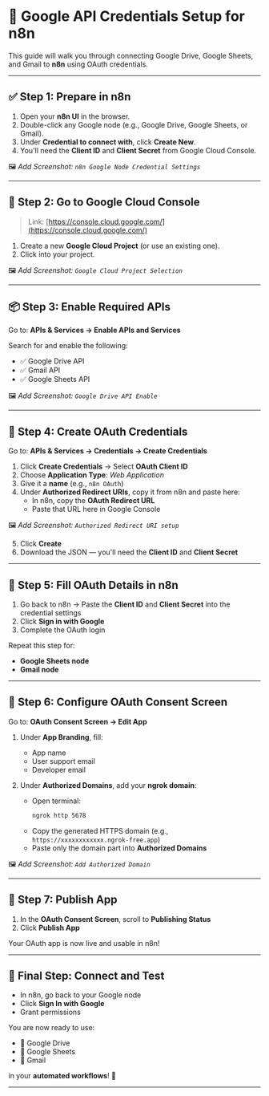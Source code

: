 # 🔐 Google API Credentials Setup for n8n

This guide will walk you through connecting Google Drive, Google Sheets, and Gmail to **n8n** using OAuth credentials.

---

## ✅ Step 1: Prepare in n8n

1. Open your **n8n UI** in the browser.
2. Double-click any Google node (e.g., Google Drive, Google Sheets, or Gmail).
3. Under **Credential to connect with**, click **Create New**.
4. You'll need the **Client ID** and **Client Secret** from Google Cloud Console.

🖼️ _Add Screenshot: `n8n Google Node Credential Settings`_

---

## 🔗 Step 2: Go to Google Cloud Console

> Link: [https://console.cloud.google.com/](https://console.cloud.google.com/)

1. Create a new **Google Cloud Project** (or use an existing one).
2. Click into your project.

🖼️ _Add Screenshot: `Google Cloud Project Selection`_

---

## 📦 Step 3: Enable Required APIs

Go to: **APIs & Services → Enable APIs and Services**

Search for and enable the following:

- ✅ Google Drive API  
- ✅ Gmail API  
- ✅ Google Sheets API  

🖼️ _Add Screenshot: `Google Drive API Enable`_

---

## 🔑 Step 4: Create OAuth Credentials

Go to: **APIs & Services → Credentials → Create Credentials**

1. Click **Create Credentials** → Select **OAuth Client ID**
2. Choose **Application Type**: _Web Application_
3. Give it a **name** (e.g., `n8n OAuth`)
4. Under **Authorized Redirect URIs**, copy it from n8n and paste here:
   - In n8n, copy the **OAuth Redirect URL**
   - Paste that URL here in Google Console

🖼️ _Add Screenshot: `Authorized Redirect URI setup`_

5. Click **Create**
6. Download the JSON — you'll need the **Client ID** and **Client Secret**

---

## 🧩 Step 5: Fill OAuth Details in n8n

1. Go back to n8n → Paste the **Client ID** and **Client Secret** into the credential settings
2. Click **Sign in with Google**
3. Complete the OAuth login

Repeat this step for:

- **Google Sheets node**
- **Gmail node**

---

## 🎨 Step 6: Configure OAuth Consent Screen

Go to: **OAuth Consent Screen → Edit App**

1. Under **App Branding**, fill:
   - App name
   - User support email
   - Developer email

2. Under **Authorized Domains**, add your **ngrok domain**:
   - Open terminal:
     ```bash
     ngrok http 5678
     ```
   - Copy the generated HTTPS domain (e.g., `https://xxxxxxxxxxxx.ngrok-free.app`)
   - Paste only the domain part into **Authorized Domains**

🖼️ _Add Screenshot: `Add Authorized Domain`_

---

## 🚀 Step 7: Publish App

1. In the **OAuth Consent Screen**, scroll to **Publishing Status**
2. Click **Publish App**

Your OAuth app is now live and usable in n8n!

---

## 🔁 Final Step: Connect and Test

- In n8n, go back to your Google node
- Click **Sign In with Google**
- Grant permissions

You are now ready to use:

- 📂 Google Drive
- 📄 Google Sheets
- 📩 Gmail

in your **automated workflows**! 🎉

---


